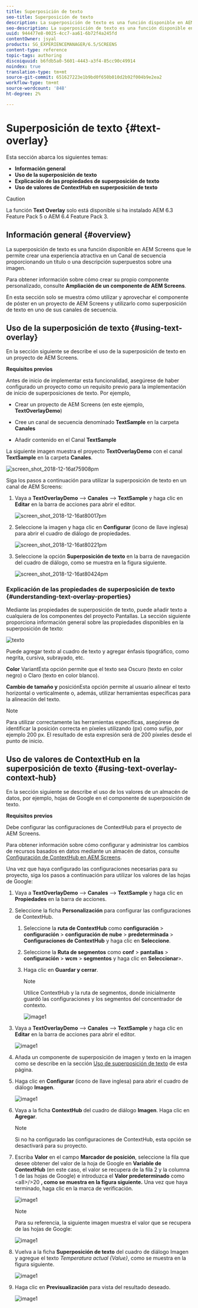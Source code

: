 ```yaml
---
title: Superposición de texto
seo-title: Superposición de texto
description: La superposición de texto es una función disponible en AEM Screens que le permite crear una experiencia atractiva en un Canal de secuencia proporcionando un título o una descripción superpuestos sobre una imagen. Siga esta página para obtener más información.
seo-description: La superposición de texto es una función disponible en AEM Screens que le permite crear una experiencia atractiva en un Canal de secuencia proporcionando un título o una descripción superpuestos sobre una imagen. Siga esta página para obtener más información.
uuid: 944477e8-0025-4cc7-aa61-6b72f4a245fd
contentOwner: jsyal
products: SG_EXPERIENCEMANAGER/6.5/SCREENS
content-type: reference
topic-tags: authoring
discoiquuid: b6fdb5a0-5601-4443-a3f4-85cc90c49914
noindex: true
translation-type: tm+mt
source-git-commit: 651627223e1b9bd0f650b010d2b92f004b9e2ea2
workflow-type: tm+mt
source-wordcount: '848'
ht-degree: 2%

---
```



# Superposición de texto {#text-overlay}

Esta sección abarca los siguientes temas:

* **Información general**
* **Uso de la superposición de texto**
* **Explicación de las propiedades de superposición de texto**
* **Uso de valores de ContextHub en superposición de texto**

>[!CAUTION]
>
>La función **Text Overlay** solo está disponible si ha instalado AEM 6.3 Feature Pack 5 o AEM 6.4 Feature Pack 3.

## Información general {#overview}

La superposición de texto es una función disponible en AEM Screens que le permite crear una experiencia atractiva en un Canal de secuencia proporcionando un título o una descripción superpuestos sobre una imagen.

Para obtener información sobre cómo crear su propio componente personalizado, consulte **Ampliación de un componente de AEM Screens**.

En esta sección solo se muestra cómo utilizar y aprovechar el componente de póster en un proyecto de AEM Screens y utilizarlo como superposición de texto en uno de sus canales de secuencia.

## Uso de la superposición de texto {#using-text-overlay}

En la sección siguiente se describe el uso de la superposición de texto en un proyecto de AEM Screens.

**Requisitos previos**

Antes de inicio de implementar esta funcionalidad, asegúrese de haber configurado un proyecto como un requisito previo para la implementación de inicio de superposiciones de texto. Por ejemplo,

* Crear un proyecto de AEM Screens (en este ejemplo, **TextOverlayDemo**)

* Cree un canal de secuencia denominado **TextSample** en la carpeta **Canales**

* Añadir contenido en el Canal **TextSample**

La siguiente imagen muestra el proyecto **TextOverlayDemo** con el canal **TextSample** en la carpeta **Canales**.

![screen_shot_2018-12-16at75908pm](assets/screen_shot_2018-12-16at75908pm.png)

Siga los pasos a continuación para utilizar la superposición de texto en un canal de AEM Screens:

1. Vaya a **TextOverlayDemo** —> **Canales** —> **TextSample** y haga clic en **Editar** en la barra de acciones para abrir el editor.

   ![screen_shot_2018-12-16at80017pm](assets/screen_shot_2018-12-16at80017pm.png)

1. Seleccione la imagen y haga clic en **Configurar** (icono de llave inglesa) para abrir el cuadro de diálogo de propiedades.

   ![screen_shot_2018-12-16at80221pm](assets/screen_shot_2018-12-16at80221pm.png)

1. Seleccione la opción **Superposición de texto** en la barra de navegación del cuadro de diálogo, como se muestra en la figura siguiente.

   ![screen_shot_2018-12-16at80424pm](assets/screen_shot_2018-12-16at80424pm.png)

### Explicación de las propiedades de superposición de texto {#understanding-text-overlay-properties}

Mediante las propiedades de superposición de texto, puede añadir texto a cualquiera de los componentes del proyecto Pantallas. La sección siguiente proporciona información general sobre las propiedades disponibles en la superposición de texto:

![texto](assets/text.gif)

Puede agregar texto al cuadro de texto y agregar énfasis tipográfico, como negrita, cursiva, subrayado, etc.

**Color** VariantEsta opción permite que el texto sea Oscuro (texto en color negro) o Claro (texto en color blanco).

**Cambio de tamaño y** posiciónEsta opción permite al usuario alinear el texto horizontal o verticalmente o, además, utilizar herramientas específicas para la alineación del texto.

>[!NOTE]
>
>Para utilizar correctamente las herramientas específicas, asegúrese de identificar la posición correcta en píxeles utilizando (px) como sufijo, por ejemplo 200 px. El resultado de esta expresión será de 200 píxeles desde el punto de inicio.

## Uso de valores de ContextHub en la superposición de texto {#using-text-overlay-context-hub}

En la sección siguiente se describe el uso de los valores de un almacén de datos, por ejemplo, hojas de Google en el componente de superposición de texto.

**Requisitos previos**

Debe configurar las configuraciones de ContextHub para el proyecto de AEM Screens.

Para obtener información sobre cómo configurar y administrar los cambios de recursos basados en datos mediante un almacén de datos, consulte [Configuración de ContextHub en AEM Screens](https://docs.adobe.com/content/help/en/experience-manager-screens/user-guide/developing/configuring-context-hub.html).

Una vez que haya configurado las configuraciones necesarias para su proyecto, siga los pasos a continuación para utilizar los valores de las hojas de Google:

1. Vaya a **TextOverlayDemo** —> **Canales** —> **TextSample** y haga clic en **Propiedades** en la barra de acciones.

1. Seleccione la ficha **Personalización** para configurar las configuraciones de ContextHub.

   1. Seleccione la **ruta de ContextHub** como **configuración** > **configuración** > **configuración de nube** > **predeterminada** > **Configuraciones de ContextHub** y haga clic en **Seleccione**.

   1. Seleccione la **Ruta de segmentos** como **conf** > **pantallas** > **configuración** > **wcm** > **segmentos** y haga clic en **Seleccionar**>.

   1. Haga clic en **Guardar y cerrar**.

      >[!NOTE]
      >
      >Utilice ContextHub y la ruta de segmentos, donde inicialmente guardó las configuraciones y los segmentos del concentrador de contexto.

      ![image1](/help/user-guide/assets/text-overlay/text-overlay8.png)

1. Vaya a **TextOverlayDemo** —> **Canales** —> **TextSample** y haga clic en **Editar** en la barra de acciones para abrir el editor.

   ![image1](/help/user-guide/assets/text-overlay/text-overlay1.png)

1. Añada un componente de superposición de imagen y texto en la imagen como se describe en la sección [Uso de superposición de texto](/help/user-guide/text-overlay.md#using-text-overlay) de esta página.

1. Haga clic en **Configurar** (icono de llave inglesa) para abrir el cuadro de diálogo **Imagen**.

   ![image1](/help/user-guide/assets/text-overlay/text-overlay4.png)

1. Vaya a la ficha **ContextHub** del cuadro de diálogo **Imagen**. Haga clic en **Agregar**.

   >[!NOTE]
   >Si no ha configurado las configuraciones de ContextHub, esta opción se desactivará para su proyecto.

1. Escriba **Valor** en el campo **Marcador de posición**, seleccione la fila que desee obtener del valor de la hoja de Google en **Variable de ContextHub** (en este caso, el valor se recupera de la fila 2 y la columna 1 de las hojas de Google) e introduzca el **Valor predeterminado** como &lt;a8>/>20 **, como se muestra en la figura siguiente.** Una vez que haya terminado, haga clic en la marca de verificación.

   ![image1](/help/user-guide/assets/text-overlay/text-overlay5.png)

   >[!NOTE]
   >Para su referencia, la siguiente imagen muestra el valor que se recupera de las hojas de Google:

   ![image1](/help/user-guide/assets/text-overlay/text-overlay6.png)

1. Vuelva a la ficha **Superposición de texto** del cuadro de diálogo Imagen y agregue el texto *Temperatura actual {Value}*, como se muestra en la figura siguiente.

   ![image1](/help/user-guide/assets/text-overlay/text-overlay7.png)

1. Haga clic en **Previsualización** para vista del resultado deseado.

   ![image1](/help/user-guide/assets/text-overlay/text-overlay10.png)















